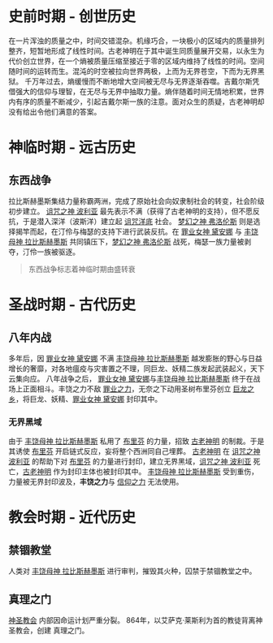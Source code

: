 # 史前时期 - 创世历史
在一片浑浊的质量之中，时间交错混杂。机缘巧合，一块极小的区域内的质量排列整齐，短暂地形成了线性时间。古老神明在于其中诞生同质量展开交易，以永生为代价创立世界，在一个熵被质量压缩至接近于零的区域内维持了线性的时间。空间随时间的运转而生。混沌的时空被拉向世界两极，上而为无界苍空，下而为无界黑狱。
千万年过去，熵缓慢而不断地增大空间被无尽与无界逐渐吞噬。吉戴尔斯凭借强大的信仰与理智，在无尽与无界中抽取力量。熵伴随着时间无情地积累，世界内有序的质量不断减少，引起吉戴尔斯一族的注意。面对众生的质疑，古老神明却没有给出令他们满意的答案。

# 神临时期 - 远古历史
## 东西战争
拉比斯赫墨斯集结力量称霸两洲，完成了原始社会向奴隶制社会的转变，社会阶级初步建立。
[诅咒之神 波利亚](主要人物/吉戴尔斯/诅咒之神%20波利亚.md) 最先表示不满（获得了古老神明的支持），但不愿反抗，于是潜入深洋（波斯洋）建立起 [诅咒洋底](主要地区/诅咒洋底.md) 社会。
[梦幻之神 弗洛伦斯](主要人物/吉戴尔斯/梦幻之神%20弗洛伦斯.md) 则是选择揭竿而起，在汀伶与梅瑟的支持下进行武装反抗。在 [罪业女神 黛安娜](主要人物/吉戴尔斯/罪业女神%20黛安娜.md) 与 [丰饶母神 拉比斯赫墨斯](主要人物/吉戴尔斯/丰饶母神%20拉比斯赫墨斯.md) 共同镇压下，[梦幻之神 弗洛伦斯](主要人物/吉戴尔斯/梦幻之神%20弗洛伦斯.md) 战死，梅瑟一族力量被剥夺，汀伶一族被驱逐。
> 东西战争标志着神临时期由盛转衰

# 圣战时期 - 古代历史
## 八年内战
多年后，因 [罪业女神 黛安娜](主要人物/吉戴尔斯/罪业女神%20黛安娜.md) 不满 [丰饶母神 拉比斯赫墨斯](主要人物/吉戴尔斯/丰饶母神%20拉比斯赫墨斯.md) 越发膨胀的野心与日益增长的奢靡，对各地瘟疫与灾害置之不理，同巨龙、妖精二族发起武装起义，天下云集向应。
八年战争之后， [罪业女神 黛安娜](主要人物/吉戴尔斯/罪业女神%20黛安娜.md)与[丰饶母神 拉比斯赫墨斯](主要人物/吉戴尔斯/丰饶母神%20拉比斯赫墨斯.md) 终于在战场上正面相斗。丰饶之力不敌 [罪业之力](罪业之力.md)，无奈之下动用圣树布里芬创立 [巨龙之乡](生物群系/巨龙之乡.md)，将巨龙、妖精、[罪业女神 黛安娜](主要人物/吉戴尔斯/罪业女神%20黛安娜.md) 封印其中。
### 无界黑域
由于 [丰饶母神 拉比斯赫墨斯](丰饶母神%20拉比斯赫墨斯.md) 私用了 [布里芬](布里芬.md) 的力量，招致 [古老神明](古老神明.md) 的制裁。于是其诱使 [布里芬](布里芬.md) 开启链式反应，妄将整个西洲同自己埋葬。
[古老神明](古老神明.md) 在 [诅咒之神 波利亚](诅咒之神%20波利亚.md) 的帮助下对 [布里芬](布里芬.md) 的力量进行封印，建立无界黑域，[诅咒之神 波利亚](诅咒之神%20波利亚.md) 死亡，[古老神明](古老神明.md) 作为封印主体也被封印其中。
[丰饶母神 拉比斯赫墨斯](丰饶母神%20拉比斯赫墨斯.md) 受到重伤，力量被无界封印波及，**丰饶之力**与 [信仰之力](信仰之力.md) 无法使用。
# 教会时期 - 近代历史
## 禁锢教堂
人类对 [丰饶母神 拉比斯赫墨斯](丰饶母神%20拉比斯赫墨斯.md) 进行审判，摧毁其火种，囚禁于禁锢教堂之中。
## 真理之门
[神圣教会](神圣教会.md) 内部因命运计划严重分裂。
864年，以艾萨克·莱斯利为首的教徒背离神圣教会，创建 真理之门。
